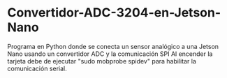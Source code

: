 # Convertidor-ADC-3204-en-Jetson-Nano
Programa en Python donde se conecta un sensor analógico a una Jetson Nano usando un convertidor ADC y la comunicación SPI
Al encender la tarjeta debe de ejecutar "sudo mobprobe spidev" para habilitar la comunicación serial.
